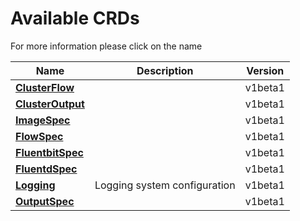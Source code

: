 # Available CRDs

For more information please click on the name
<center>

| Name | Description | Version |
|---|---|---|
| **[ClusterFlow](v1beta1/clusterflow_types.md)** |  | v1beta1 |
| **[ClusterOutput](v1beta1/clusteroutput_types.md)** |  | v1beta1 |
| **[ImageSpec](v1beta1/common_types.md)** |  | v1beta1 |
| **[FlowSpec](v1beta1/flow_types.md)** |  | v1beta1 |
| **[FluentbitSpec](v1beta1/fluentbit_types.md)** |  | v1beta1 |
| **[FluentdSpec](v1beta1/fluentd_types.md)** |  | v1beta1 |
| **[Logging](v1beta1/logging_types.md)** | Logging system configuration | v1beta1 |
| **[OutputSpec](v1beta1/output_types.md)** |  | v1beta1 |
</center>

